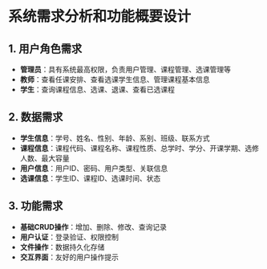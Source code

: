 # 系统需求分析和功能概要设计

## 1. 用户角色需求

- **管理员**：具有系统最高权限，负责用户管理、课程管理、选课管理等
- **教师**：查看任课安排、查看选课学生信息、管理课程基本信息
- **学生**：查询课程信息、选课、退课、查看已选课程

## 2. 数据需求

- **学生信息**：学号、姓名、性别、年龄、系别、班级、联系方式
- **课程信息**：课程代码、课程名称、课程性质、总学时、学分、开课学期、选修人数、最大容量
- **用户信息**：用户ID、密码、用户类型、关联信息
- **选课信息**：学生ID、课程ID、选课时间、状态

## 3. 功能需求

- **基础CRUD操作**：增加、删除、修改、查询记录
- **用户认证**：登录验证、权限控制
- **文件操作**：数据持久化存储
- **交互界面**：友好的用户操作提示

